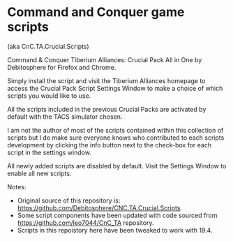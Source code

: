 # Command and Conquer game scripts
(aka CnC.TA.Crucial.Scripts)

Command & Conquer Tiberium Alliances: Crucial Pack All in One by Debitosphere for Firefox and Chrome.

Simply install the script and visit the Tiberium Alliances homepage to access the Crucial Pack Script Settings Window to make a choice of which scripts you would like to use.

All the scripts included in the previous Crucial Packs are activated by default with the TACS simulator 
chosen.

I am not the author of most of the scripts contained within this collection of scripts but I do make sure everyone knows who contributed to each scripts development by clicking the info button next to the check-box for each script in the settings window.

All newly added scripts are disabled by default. Visit the Settings Window to enable all new scripts.

Notes: 
- Original source of this repository is: https://github.com/Debitosphere/CNC.TA.Crucial.Scripts.
- Some script components have been updated with code sourced from https://github.com/leo7044/CnC_TA repository.
- Scripts in this repoistory here have been tweaked to work with 19.4.
